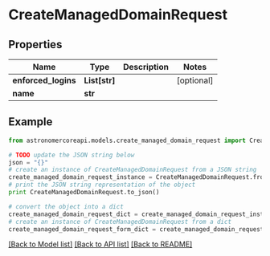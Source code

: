 # CreateManagedDomainRequest


## Properties
Name | Type | Description | Notes
------------ | ------------- | ------------- | -------------
**enforced_logins** | **List[str]** |  | [optional] 
**name** | **str** |  | 

## Example

```python
from astronomercoreapi.models.create_managed_domain_request import CreateManagedDomainRequest

# TODO update the JSON string below
json = "{}"
# create an instance of CreateManagedDomainRequest from a JSON string
create_managed_domain_request_instance = CreateManagedDomainRequest.from_json(json)
# print the JSON string representation of the object
print CreateManagedDomainRequest.to_json()

# convert the object into a dict
create_managed_domain_request_dict = create_managed_domain_request_instance.to_dict()
# create an instance of CreateManagedDomainRequest from a dict
create_managed_domain_request_form_dict = create_managed_domain_request.from_dict(create_managed_domain_request_dict)
```
[[Back to Model list]](../README.md#documentation-for-models) [[Back to API list]](../README.md#documentation-for-api-endpoints) [[Back to README]](../README.md)


